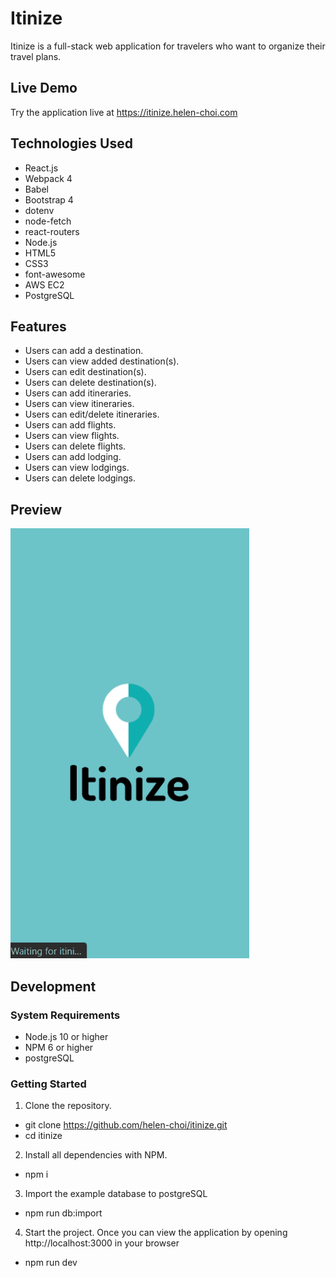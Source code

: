 # Itinize

Itinize is a full-stack web application for travelers who want to organize their travel plans.

## Live Demo

Try the application live at https://itinize.helen-choi.com

## Technologies Used

- React.js
- Webpack 4
- Babel
- Bootstrap 4
- dotenv
- node-fetch
- react-routers
- Node.js
- HTML5
- CSS3
- font-awesome
- AWS EC2
- PostgreSQL

## Features

- Users can add a destination.
- Users can view added destination(s).
- Users can edit destination(s).
- Users can delete destination(s).
- Users can add itineraries.
- Users can view itineraries. 
- Users can edit/delete itineraries. 
- Users can add flights.
- Users can view flights.
- Users can delete flights.
- Users can add lodging.
- Users can view lodgings.
- Users can delete lodgings. 


## Preview
![Add Destination Demo](https://github.com/helen-choi/itinize/blob/master/server/public/images/add-destination-demo.gif "Add Destination Demo")

## Development

### System Requirements 
- Node.js 10 or higher
- NPM 6 or higher
- postgreSQL

### Getting Started
1. Clone the repository.
- git clone https://github.com/helen-choi/itinize.git
- cd itinize
2. Install all dependencies with NPM.
- npm i
3. Import the example database to postgreSQL
- npm run db:import
4. Start the project. Once you can view the application by opening http://localhost:3000 in your browser
- npm run dev





